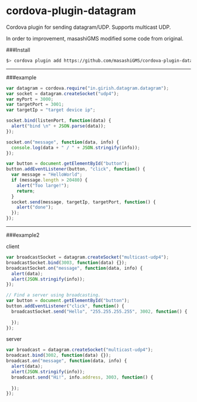 cordova-plugin-datagram
=======================

Cordova plugin for sending datagram/UDP. Supports multicast UDP.


In order to improvement, masashiGMS modified some code from original.

###Install
```bash
$> cordova plugin add https://github.com/masashiGMS/cordova-plugin-datagram.git
```

-----
###example

```js
var datagram = cordova.require("in.girish.datagram.datagram");
var socket = datagram.createSocket("udp4");
var myPort = 3000;
var targetPort = 3001;
var targetIp = "target device ip";

socket.bind(listenPort, function(data) {
  alert("bind \n" + JSON.parse(data));
});

socket.on("message", function(data, info) {
  console.log(data + " / " + JSON.stringify(info));
});

var button = document.getElementById("button");
button.addEventListener(button, "click", function() {
  var message = "HelloWorld";
  if (message.length > 20480) {
    alert("Too large!");
    return;
  }
  socket.send(message, targetIp, targetPort, function() {
    alert("done");
  });
});
```

-----

###example2

client
```js
var broadcastSocket = datagram.createSocket("multicast-udp4");
broadcastSocket.bind(3003, function(data) {});
broadcastSocket.on("message", function(data, info) {
  alert(data);
  alert(JSON.stringify(info));
});

// Find a server using broadcasting.
var button = document.getElementById("button");
button.addEventListener("click", function() {
  broadcastSocket.send("Hello", "255.255.255.255", 3002, function() {
    
  });
});
```

server
```js
var broadcast = datagram.createSocket("multicast-udp4");
broadcast.bind(3002, function(data) {});
broadcast.on("message", function(data, info) {
  alert(data);
  alert(JSON.stringify(info));
  broadcast.send("Hi!", info.address, 3003, function() {
    
  });
});
```












